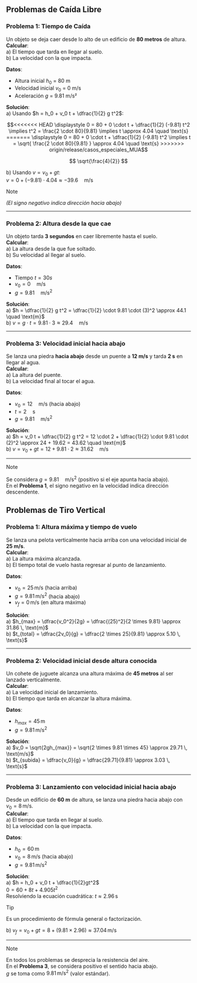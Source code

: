 ## Problemas de Caída Libre

### Problema 1: Tiempo de Caída
Un objeto se deja caer desde lo alto de un edificio de **80 metros** de altura.  
**Calcular**:  
a) El tiempo que tarda en llegar al suelo.  
b) La velocidad con la que impacta.  

**Datos**:  
- Altura inicial $h_0$ = 80 m  
- Velocidad inicial $v_0$ = 0 m/s  
- Aceleración $g$ = 9.81 m/s²  

**Solución**:  
a) Usando $h = h_0 + v_0 t + \dfrac{1}{2} g t^2$:  
```math
<<<<<<< HEAD
\displaystyle 0 = 80 + 0 \cdot t + \dfrac{1}{2} (-9.81) t^2 \implies t^2 = \frac{2 \cdot 80}{9.81} \implies t \approx 4.04 \quad \text{s}
=======
\displaystyle 0 = 80 + 0 \cdot t + \dfrac{1}{2} (-9.81) t^2 \implies t = \sqrt{ \frac{2 \cdot 80}{9.81} } \approx 4.04 \quad \text{s}
>>>>>>> origin/release/casos_especiales_MUA
```

$$
\sqrt{\frac{4}{2}}
$$

b) Usando $v = v_0 + g t$:  
$v = 0 + (-9.81) \cdot 4.04 \approx -39.6 \quad \text{m/s}$
> [!NOTE]
> *(El signo negativo indica dirección hacia abajo)*  

---

### Problema 2: Altura desde la que cae  
Un objeto tarda **3 segundos** en caer libremente hasta el suelo.  
**Calcular**:  
a) La altura desde la que fue soltado.  
b) Su velocidad al llegar al suelo.  

**Datos**:  
- Tiempo $t = 3 0 s$  
- $v_0 = 0 \quad \text{m/s}$  
- $g = 9.81 \quad \text{m/s}^2$  

**Solución**:  
a) $h = \dfrac{1}{2} g t^2 = \dfrac{1}{2} \cdot 9.81 \cdot (3)^2 \approx 44.1 \quad \text{m}$  
b) $v = g \cdot t = 9.81 \cdot 3 \approx 29.4 \quad \text{m/s}$

---

### Problema 3: Velocidad inicial hacia abajo  
Se lanza una piedra **hacia abajo** desde un puente a **12 m/s** y tarda **2 s** en llegar al agua.  
**Calcular**:  
a) La altura del puente.  
b) La velocidad final al tocar el agua.  

**Datos**:  
- $v_0 = 12 \quad \text{m/s}$ (hacia abajo)  
- $t = 2 \quad \text{s}$  
- $g = 9.81 \quad \text{m/s}^2$  

**Solución**:  
a) $h = v_0 t + \dfrac{1}{2} g t^2 = 12 \cdot 2 + \dfrac{1}{2} \cdot 9.81 \cdot (2)^2 \approx 24 + 19.62 = 43.62 \quad \text{m}$  
b) $v = v_0 + g t = 12 + 9.81 \cdot 2 \approx 31.62 \quad \text{m/s}$  

---
> [!NOTE]  
> Se considera $g = 9.81 \quad \text{m/s}^2$ (positivo si el eje apunta hacia abajo).  
> En el **Problema 1**, el signo negativo en la velocidad indica dirección descendente.  

## Problemas de Tiro Vertical

### Problema 1: Altura máxima y tiempo de vuelo
Se lanza una pelota verticalmente hacia arriba con una velocidad inicial de **25 m/s**.  
**Calcular**:  
a) La altura máxima alcanzada.  
b) El tiempo total de vuelo hasta regresar al punto de lanzamiento.  

**Datos**:  
- $v_0 = 25 \, \text{m/s}$ (hacia arriba)  
- $g = 9.81 \, \text{m/s}^2$ (hacia abajo)  
- $v_f = 0 \, \text{m/s}$ (en altura máxima)  

**Solución**:  
a) $h_{max} = \dfrac{v_0^2}{2g} = \dfrac{(25)^2}{2 \times 9.81} \approx 31.86 \, \text{m}$  
b) $t_{total} = \dfrac{2v_0}{g} = \dfrac{2 \times 25}{9.81} \approx 5.10 \, \text{s}$  

---

### Problema 2: Velocidad inicial desde altura conocida  
Un cohete de juguete alcanza una altura máxima de **45 metros** al ser lanzado verticalmente.  
**Calcular**:  
a) La velocidad inicial de lanzamiento.  
b) El tiempo que tarda en alcanzar la altura máxima.  

**Datos**:  
- $h_{max} = 45 \, \text{m}$  
- $g = 9.81 \, \text{m/s}^2$  

**Solución**:  
a) $v_0 = \sqrt{2gh_{max}} = \sqrt{2 \times 9.81 \times 45} \approx 29.71 \, \text{m/s}$  
b) $t_{subida} = \dfrac{v_0}{g} = \dfrac{29.71}{9.81} \approx 3.03 \, \text{s}$  

---

### Problema 3: Lanzamiento con velocidad inicial hacia abajo  
Desde un edificio de **60 m** de altura, se lanza una piedra hacia abajo con $v_0 = 8 \, \text{m/s}$.  
**Calcular**:  
a) El tiempo que tarda en llegar al suelo.  
b) La velocidad con la que impacta.  

**Datos**:  
- $h_0 = 60 \, \text{m}$  
- $v_0 = 8 \, \text{m/s}$ (hacia abajo)  
- $g = 9.81 \, \text{m/s}^2$  

**Solución**:  
a) $h = h_0 + v_0 t + \dfrac{1}{2}gt^2$  
$0 = 60 + 8t + 4.905t^2$  
Resolviendo la ecuación cuadrática: $t \approx 2.96 \, \text{s}$  
> [!TIP]
> Es un procedimiento de fórmula general o factorización.

b) $v_f = v_0 + gt = 8 + (9.81 \times 2.96) \approx 37.04 \, \text{m/s}$  

---
> [!NOTE]
> En todos los problemas se desprecia la resistencia del aire.  
> En el **Problema 3**, se considera positivo el sentido hacia abajo.  
> $g$ se toma como $9.81 \, \text{m/s}^2$ (valor estándar).  